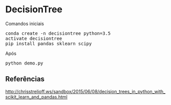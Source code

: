 # DecisionTree

Comandos iniciais

<pre>
conda create -n decisiontree python=3.5
activate decisiontree
pip install pandas sklearn scipy 
</pre>

Após

<pre>
python demo.py
</pre>

## Referências

http://chrisstrelioff.ws/sandbox/2015/06/08/decision_trees_in_python_with_scikit_learn_and_pandas.html
